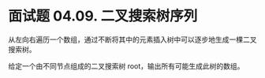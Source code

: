 # 面试题 04.09. 二叉搜索树序列

从左向右遍历一个数组，通过不断将其中的元素插入树中可以逐步地生成一棵二叉搜索树。

给定一个由不同节点组成的二叉搜索树 root，输出所有可能生成此树的数组。
